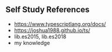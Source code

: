 ## Self Study References

- https://www.typescriptlang.org/docs/
- https://joshua1988.github.io/ts/
- lib.es2015, lib.es2018
- my knowledge
